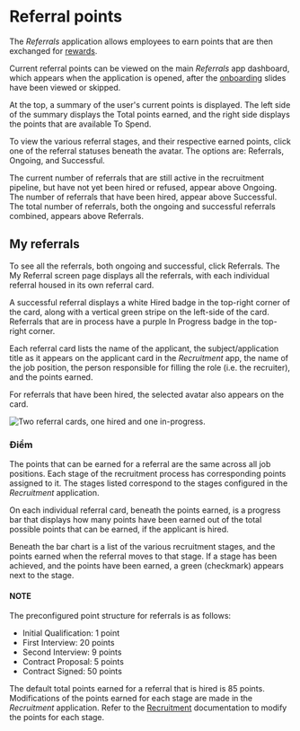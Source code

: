 # Referral points

The *Referrals* application allows employees to earn points that are then exchanged for
[rewards](rewards.md).

Current referral points can be viewed on the main *Referrals* app dashboard, which appears when the
application is opened, after the [onboarding](../referrals.md#referrals-onboarding) slides have been viewed or
skipped.

At the top, a summary of the user's current points is displayed. The left side of the summary
displays the Total points earned, and the right side displays the points that are
available To Spend.

To view the various referral stages, and their respective earned points, click one of the referral
statuses beneath the avatar. The options are: Referrals, Ongoing, and
Successful.

The current number of referrals that are still active in the recruitment pipeline, but have not yet
been hired or refused, appear above Ongoing. The number of referrals that have been
hired, appear above Successful. The total number of referrals, both the ongoing and
successful referrals combined, appears above Referrals.

## My referrals

To see all the referrals, both ongoing and successful, click Referrals. The
My Referral screen page displays all the referrals, with each individual referral housed
in its own referral card.

A successful referral displays a white <i class="fa fa-check"></i> Hired badge in the top-right
corner of the card, along with a vertical green stripe on the left-side of the card. Referrals that
are in process have a purple In Progress badge in the top-right corner.

Each referral card lists the name of the applicant, the subject/application title as it appears on
the applicant card in the *Recruitment* app, the name of the job position, the person responsible
for filling the role (i.e. the recruiter), and the points earned.

For referrals that have been hired, the selected avatar also appears on the card.

![Two referral cards, one hired and one in-progress.](applications/hr/referrals/points/referrals.png)

### Điểm

The points that can be earned for a referral are the same across all job positions. Each stage of
the recruitment process has corresponding points assigned to it. The stages listed correspond to the
stages configured in the *Recruitment* application.

On each individual referral card, beneath the points earned, is a progress bar that displays how
many points have been earned out of the total possible points that can be earned, if the applicant
is hired.

Beneath the bar chart is a list of the various recruitment stages, and the points earned when the
referral moves to that stage. If a stage has been achieved, and the points have been earned, a green
<i class="fa fa-check"></i> (checkmark) appears next to the stage.

#### NOTE
The preconfigured point structure for referrals is as follows:

- Initial Qualification: 1 point
- First Interview: 20 points
- Second Interview: 9 points
- Contract Proposal: 5 points
- Contract Signed: 50 points

The default total points earned for a referral that is hired is 85 points. Modifications of the
points earned for each stage are made in the *Recruitment* application. Refer to the
[Recruitment](../recruitment.md#recruitment-modify-stages) documentation to modify the points for each stage.
